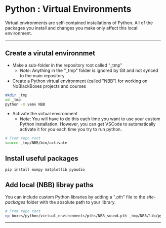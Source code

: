 # Python : Virtual Environments

Virtual environments are self-contained installations of Python. All of the packages you install and changes you make only affect this local environment.

---
## Create a virutal environnmet

- Make a sub-folder in the repository root called "_tmp"
  - *Note*: Anything in the "_tmp" folder is ignored by Git and not synced to the main repository
- Create a Python virtual environment (called "NBB") for working on NoBlackBoxes projects and courses

```bash
mkdir _tmp
cd _tmp
python -m venv NBB
```

- Activate the virtual environment
  - *Note*: You will have to do this each time you want to use your custom Python installation. However, you can get VSCode to automatically activate it for you each time you try to run python.

```bash
# From repo root
source _tmp/NBB/bin/activate
```

## Install useful packages

```bash
pip install numpy matplotlib pyaudio
```

## Add local (NBB) libray paths
You can include custom Python libraries by adding a ".pth" file to the *site-packages* folder with the absolute path to your library.

```bash
# From repo root
cp boxes/python/virtual_environments/pths/NBB_sound.pth _tmp/NBB/lib/python3.11/site-packages/.
```


---
